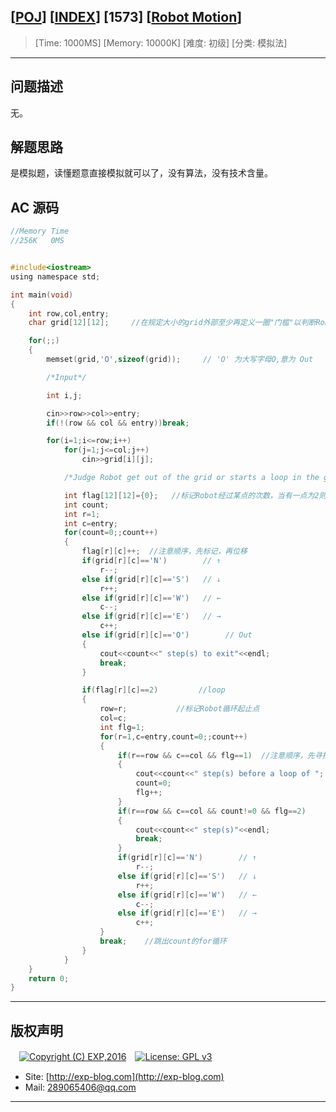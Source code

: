 ## [[POJ](http://poj.org/)] [[INDEX](https://github.com/lyy289065406/POJ-Solving-Reports)] [1573] [[Robot Motion](http://poj.org/problem?id=1573)]

> [Time: 1000MS] [Memory: 10000K] [难度: 初级] [分类: 模拟法]

------

## 问题描述

无。


## 解题思路

是模拟题，读懂题意直接模拟就可以了，没有算法，没有技术含量。


## AC 源码


```c
//Memory Time 
//256K   0MS 


#include<iostream>
using namespace std;

int main(void)
{
	int row,col,entry;
	char grid[12][12];     //在规定大小的grid外部至少再定义一圈"门槛"以判断Robot是否离开了grid  (最大grid为10x10)

	for(;;)
	{
		memset(grid,'O',sizeof(grid));     // 'O' 为大写字母O,意为 Out

		/*Input*/

		int i,j;

		cin>>row>>col>>entry;
		if(!(row && col && entry))break;

		for(i=1;i<=row;i++)
			for(j=1;j<=col;j++)
				cin>>grid[i][j];

			/*Judge Robot get out of the grid or starts a loop in the grid*/

			int flag[12][12]={0};   //标记Robot经过某点的次数，当有一点为2则说明Robot陷入了以该点为loop起始点的循环
			int count;
			int r=1;
			int c=entry;
			for(count=0;;count++)
			{
				flag[r][c]++;  //注意顺序，先标记，再位移
				if(grid[r][c]=='N')        // ↑
					r--;
				else if(grid[r][c]=='S')   // ↓
					r++;
				else if(grid[r][c]=='W')   // ←
					c--;
				else if(grid[r][c]=='E')   // →
					c++;
				else if(grid[r][c]=='O')        // Out
				{
					cout<<count<<" step(s) to exit"<<endl;
					break;
				}

				if(flag[r][c]==2)         //loop
				{
					row=r;           //标记Robot循环起止点
					col=c;
					int flg=1;
					for(r=1,c=entry,count=0;;count++)
					{
						if(r==row && c==col && flg==1)  //注意顺序，先寻找循环点再位移（避免Robot刚进入grid就陷入了循环的情况）
						{
							cout<<count<<" step(s) before a loop of ";        //输出进入循环前的步数
							count=0;
							flg++;
						}
						if(r==row && c==col && count!=0 && flg==2)
						{
							cout<<count<<" step(s)"<<endl;              //输出循环步数
							break;
						}
						if(grid[r][c]=='N')        // ↑
							r--;
				        else if(grid[r][c]=='S')   // ↓
							r++;
						else if(grid[r][c]=='W')   // ←
							c--;
						else if(grid[r][c]=='E')   // →
							c++;
					}
					break;    //跳出count的for循环
				}
			}
	}
	return 0;
}
```

------

## 版权声明

　[![Copyright (C) EXP,2016](https://img.shields.io/badge/Copyright%20(C)-EXP%202016-blue.svg)](http://exp-blog.com)　[![License: GPL v3](https://img.shields.io/badge/License-GPL%20v3-blue.svg)](https://www.gnu.org/licenses/gpl-3.0)
  

- Site: [http://exp-blog.com](http://exp-blog.com) 
- Mail: <a href="mailto:289065406@qq.com?subject=[EXP's Github]%20Your%20Question%20（请写下您的疑问）&amp;body=What%20can%20I%20help%20you?%20（需要我提供什么帮助吗？）">289065406@qq.com</a>


------
